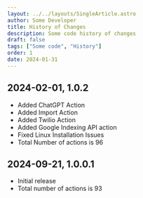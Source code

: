 ```yaml
---
layout: ../../layouts/SingleArticle.astro
author: Some Developer
title: History of Changes
description: Some code history of changes
draft: false
tags: ["Some code", "History"]
order: 1
date: 2024-01-31
---
```


## 2024-02-01, 1.0.2

- Added ChatGPT Action
- Added Import Action
- Added Twilio Action
- Added Google Indexing API action
- Fixed Linux Installation Issues
- Total Number of actions is 96

## 2024-09-21, 1.0.0.1

- Initial release
- Total number of actions is 93
